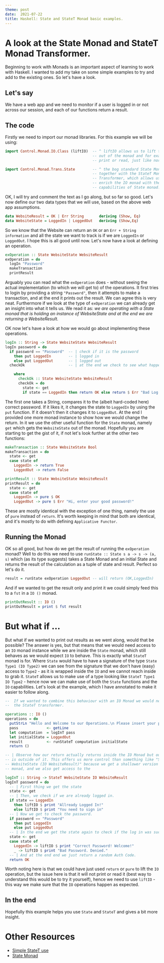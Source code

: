 ```yaml
---
theme: post
date:  2021-07-22
title: Haskell: State and StateT Monad basic examples.
---
```


# A look at the State Monad and StateT Monad Transformer.

Beginning to work with Monads is an important aspect of learning to work with
Haskell. I wanted to add my take on some simple examples to try and add to the
existing ones. So let's have a look.


## Let's say

We have a web app and we need to monitor if a user is logged in or not across
our session, and each of our functions return a result.

## The code 

Firstly we need to import our monad libraries. For this example we will be using:
```haskell
import Control.Monad.IO.Class (liftIO)  -- ^ liftIO allows us to lift the output
                                        -- out of the monad and for example
                                        -- print or read, just like normal IO.

import Control.Monad.Trans.State        -- ^ the bog standard State Monad,
                                        -- together with the StateT Monad
                                        -- Transformer, which allows us to
                                        -- enrich the IO monad with the
                                        -- capabilities of State monad.
```

OK, I will try and comment the text as I go along, but so far so good. Let's now
define our two data types that we will use, based on the above web app
assumptions.

```haskell
data WebsiteResult = OK | Err String       deriving (Show, Eq)
data WebsiteState = LoggedIn | LoggedOut   deriving (Show,Eq)
```

So we know that the Website can return an `OK` or an `Err + String information`
and all the state we want to track is if we are `LoggedIn` or `LoggedOut`. I
hope this is all good until now. Let's now have a look at defining an operation.

```haskell
exOperation :: State WebsiteState WebsiteResult
exOperation = do
  logIn "Password"
  makeTransaction
  printResult
```

Arguably you can read what the `exOperation` does - without seeing the actual
implementation (to which we will get to) of the operations. It first tries to
login by providing a string `"Password"`, then it attempts to make a
transaction, and at the end it prints out the result. We can agree this is very
neat. Furthermore if we look at the type of `exOperation` we can already get an
insight into what it tells us. We read it as: *we are operating with a State
monad that is holding an instance of WebsiteState and at the end we are
returning a WebsiteResult.*

OK now let's have a look at how we would go about implementing these operations.

```haskell
logIn :: String -> State WebsiteState WebsiteResult
logIn password = do
  if password == "Password"  -- | check if it is the password 
    then put LoggedIn        -- | logged in
    else put LoggedOut       -- | logged out
  checkOk                    -- | at the end we check to see what happened

    where
      checkOk :: State WebsiteState WebsiteResult
      checkOk = do
        state <- get
        if state == LoggedIn then return OK else return $ Err "Bad Log In"
```

The first one takes a String, compares it to the (albeit hard-coded here) correct
password. If it likes it, it changes the state to `LoggedIn` by using the `put`
function. If it doesn't then it changes it to `LoggedOut`. At the end I provided
one more monad instance to show how we would change the return. In it we use the
other useful function for the `State` monad, namely `get` which gets the
`WebsiteState` out of the monad. Hopefully you are starting to get the gist of
it, if not let's look further at the other two functions:

```haskell
makeTransaction :: State WebsiteState Bool
makeTransaction = do
  state <- get
  case state of
    LoggedIn -> return True
    LoggedOut -> return False

printResult :: State WebsiteState WebsiteResult
printResult = do
  state <- get
  case state of
    LoggedIn -> pure $ OK
    LoggedOut -> pure $ Err "Hi, enter your good password!"
```

These are mostly identical with the exception of one thing, namely the use of
`pure` instead of `return`. It's worth keeping in mind that both are identical,
and it's mostly to do with defining `Applicative Functor`.

## Running the Monad 

OK so all good, but how do we get the result of running the `exOperation` monad?
Well to do this we need to use `runState :: State s a -> s -> (a, s)` which (as
its type suggests) takes a State Monad and an initial State and returns the
result of the calculation as a tuple of state and result. Perfect so let's do it.

```haskell
result = runState exOperation LoggedOut -- will return (OK,LoggedIn)
```

And if we wanted to get the result only and print it we could simply feed this
to a `fst` in a `IO ()` monad.

```haskell
printOutResult :: IO ()
printOutResult = print $ fst result
```

# But what if ...
But what if we wanted to print out results as we went along, would that be
possible? The answer is yes, but that means that we would need access to an `IO`
monad instance while we are inside the `State` monad, which still behaves as we
would expect `IO` to behave. This is exactly what `StateT` monad is for. Where
`State` would have to have a signature of the type `State Type1 (IO Type2)` we
can see from the signature that we don't have (easy) access to `Type2` - as it
is wrapped inside the `IO` and we cannot reach inside to grab it. `StateT`
allows us to make use of a type looking like `StateT Type1 IO Type2` - hence now
we can make use of both the `State` functions and the `IO` capabilities. Let's
look at the example, which I have annotated to make it easier to follow along.

```haskell
--  If we wanted to combine this behaviour with an IO Monad we would need to use
--  the StateT transformer.

operations :: IO ()
operations = do
  putStrLn "Hello and Welcome to our Operations.\n Please insert your password:"
  pass             <- getLine
  let computation  = logInT pass
  let initialState = LoggedOut
  result           <- runStateT computation initialState
  return ()

-- | Observe how our return actually returns inside the IO Monad but our state
-- is outside of it. This offers us more control than something like "State
-- WebsiteState (IO WebsiteResult)" because we get a shallower version of the
-- monad, and we also get access to the 

logInT :: String -> StateT WebsiteState IO WebsiteResult
logInT password = do
  -- | First thing we get the state
  state <- get
  -- | Then, we check if we are already logged in.
  if state == LoggedIn
    then liftIO $ print "Allready Logged In!"
    else liftIO $ print "You need to sign in"
  -- | Now we get to check the password.
  if password == "Password"           
    then put LoggedIn                 
    else put LoggedOut
  -- | In the end we get the state again to check if the log in was successful.
  state <- get
  case state of
    LoggedIn -> liftIO $ print "Correct Password! Welcome!"
    _ -> liftIO $ print "Bad Password. Denied."
  -- | And at the end end we just return a random Auth Code.
  return OK
```

Worth noting here is that we could have just used `return` or `pure` to lift the
`IO` operation, but the issue here is that it will not print or read it (best
way to understand this would be to try it yourself), hence we need to use
`liftIO` - this way we make sure that the `IO` operations happen as expected. 

## In the end

Hopefully this example helps you use `State` and `StateT` and gives a bit more
insight.

# Other Resources
- [Simple StateT use](https://wiki.haskell.org/Simple_StateT_use)
- [State Monad](https://wiki.haskell.org/State_Monad)
